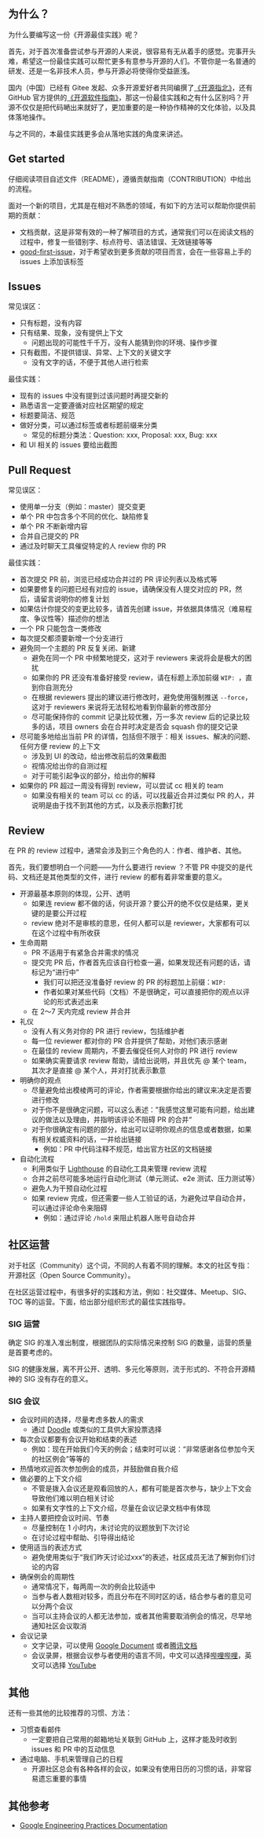 ## 为什么？
为什么要编写这一份《开源最佳实践》呢？

首先，对于首次准备尝试参与开源的人来说，很容易有无从着手的感觉。完事开头难，希望这一份最佳实践可以帮忙更多有意参与开源的人们。不管你是一名普通的研发、还是一名非技术人员，参与开源必将使得你受益匪浅。

国内（中国）已经有 Gitee 发起、众多开源爱好者共同编撰了[《开源指北》](https://gitee.com/gitee-community/opensource-guide)，还有 GitHub 官方提供的[《开源软件指南》](https://opensource.guide/zh-hans/)，那这一份最佳实践和之有什么区别吗？开源不仅仅是把代码嗮出来就好了，更加重要的是一种协作精神的文化体验，以及具体落地操作。

与之不同的，本最佳实践更多会从落地实践的角度来讲述。

## Get started
仔细阅读项目自述文件（README），遵循贡献指南（CONTRIBUTION）中给出的流程。

面对一个新的项目，尤其是在相对不熟悉的领域，有如下的方法可以帮助你提供前期的贡献：
* 文档贡献，这是非常有效的一种了解项目的方式，通常我们可以在阅读文档的过程中，修复一些错别字、标点符号、语法错误、无效链接等等
* [good-first-issue](good-first-issue.md)，对于希望收到更多贡献的项目而言，会在一些容易上手的 issues 上添加该标签

## Issues
常见误区：
* 只有标题，没有内容
* 只有结果、现象，没有提供上下文
  * 问题出现的可能性千千万，没有人能猜到你的环境、操作步骤
* 只有截图，不提供错误、异常、上下文的关键文字
  * 没有文字的话，不便于其他人进行检索

最佳实践：
* 现有的 issues 中没有提到过该问题时再提交新的
* 熟悉语言一定要遵循对应社区期望的规定
* 标题要简洁、规范
* 做好分类，可以通过标签或者标题前缀来分类
  * 常见的标题分类法：Question: xxx, Proposal: xxx, Bug: xxx
* 和 UI 相关的 issues 要给出截图

## Pull Request
常见误区：
* 使用单一分支（例如：master）提交变更
* 单个 PR 中包含多个不同的优化、缺陷修复
* 单个 PR 不断新增内容
* 合并自己提交的 PR
* 通过及时聊天工具催促特定的人 review 你的 PR

最佳实践：
* 首次提交 PR 前，浏览已经成功合并过的 PR 评论列表以及格式等
* 如果要修复的问题已经有对应的 issue，请确保没有人提交对应的 PR，然后，请留言说明你的修复计划
* 如果估计你提交的变更比较多，请首先创建 issue，并依据具体情况（难易程度、争议性等）描述你的想法
* 一个 PR 只能包含一类修改
* 每次提交都须要新增一个分支进行
* 避免同一个主题的 PR 反复关闭、新建
  * 避免在同一个 PR 中频繁地提交，这对于 reviewers 来说将会是极大的困扰
  * 如果你的 PR 还没有准备好接受 review，请在标题上添加前缀 `WIP: `，直到你自测充分
  * 在根据 reviewers 提出的建议进行修改时，避免使用强制推送 `--force`，这对于 reviewers 来说将无法轻松地看到你最新的修改部分
  * 尽可能保持你的 commit 记录比较优雅，万一多次 review 后的记录比较多的话，项目 owners 会在合并时决定是否会 squash 你的提交记录
* 尽可能多地给出当前 PR 的详情，包括但不限于：相关 issues、解决的问题、任何方便 review 的上下文
  * 涉及到 UI 的改动，给出修改前后的效果截图
  * 视情况给出你的自测过程
  * 对于可能引起争议的部分，给出你的解释
* 如果你的 PR 超过一周没有得到 review，可以尝试 cc 相关的 team
  * 如果没有相关的 team 可以 cc 的话，可以找最近合并过类似 PR 的人，并说明是由于找不到其他的方式，以及表示抱歉打扰

## Review
在 PR 的 review 过程中，通常会涉及到三个角色的人：作者、维护者、其他。

首先，我们要想明白一个问题——为什么要进行 review ？不管 PR 中提交的是代码、文档还是其他类型的文件，进行 review 的都有着非常重要的意义。

* 开源最基本原则的体现，公开、透明
  * 如果连 review 都不做的话，何谈开源？要公开的绝不仅仅是结果，更关键的是要公开过程
  * review 绝对不是审核的意思，任何人都可以是 reviewer，大家都有可以在这个过程中有所收获
* 生命周期
  * PR 不适用于有紧急合并需求的情况
  * 提交完 PR 后，作者首先应该自行检查一遍，如果发现还有问题的话，请标记为“进行中”
    * 我们可以把还没准备好 review 的 PR 的标题加上前缀：`WIP:`
    * 作者如果对某些代码（文档）不是很确定，可以直接把你的观点以评论的形式表述出来
  * 在 2～7 天内完成 review 并合并
* 礼仪
  * 没有人有义务对你的 PR 进行 review，包括维护者
  * 每一位 reviewer 都对你的 PR 合并提供了帮助，对他们表示感谢
  * 在最佳的 review 周期内，不要去催促任何人对你的 PR 进行 review
  * 如果确实需要请求 review 帮助，请给出说明，并且优先 @ 某个 team，其次才是直接 @ 某个人，并对打扰表示歉意
* 明确你的观点
  * 尽量避免给出模棱两可的评论，作者需要根据你给出的建议来决定是否要进行修改
  * 对于你不是很确定问题，可以这么表述：”我感觉这里可能有问题，给出建议的做法以及理由，并指明该评论不阻碍 PR 的合并“
  * 对于你很确定有问题的部分，给出可以证明你观点的信息或者数据，如果有相关权威资料的话，一并给出链接
    * 例如：PR 中代码注释不规范，给出官方社区的文档链接
* 自动化流程
  * 利用类似于 [Lighthouse](https://github.com/jenkins-x/lighthouse) 的自动化工具来管理 review 流程
  * 合并之前尽可能多地运行自动化测试（单元测试、e2e 测试、压力测试等）
  * 避免人为干预自动化过程
  * 如果 review 完成，但还需要一些人工验证的话，为避免过早自动合并，可以通过评论命令来阻碍
    * 例如：通过评论 `/hold` 来阻止机器人账号自动合并

## 社区运营

对于社区（Community）这个词，不同的人有着不同的理解。本文的社区专指：开源社区（Open Source Community）。

在社区运营过程中，有很多好的实践和方法，例如：社交媒体、Meetup、SIG、TOC 等的运营。下面，给出部分组织形式的最佳实践指导。

### SIG 运营

确定 SIG 的准入准出制度，根据团队的实际情况来控制 SIG 的数量，运营的质量是首要考虑的。

SIG 的健康发展，离不开公开、透明、多元化等原则，流于形式的、不符合开源精神的 SIG 没有存在的意义。

### SIG 会议

* 会议时间的选择，尽量考虑多数人的需求
  * 通过 [Doodle](https://doodle.com/en/) 或类似的工具供大家投票选择
* 每次会议都要有会议开始和结束的表述
  * 例如：现在开始我们今天的例会；结束时可以说：“非常感谢各位参加今天的社区例会”等等的
* 热情地欢迎首次参加例会的成员，并鼓励做自我介绍
* 做必要的上下文介绍
  * 不管是拨入会议还是观看回放的人，都有可能是首次参与，缺少上下文会导致他们难以明白相关讨论
  * 如果有文字性的上下文介绍，尽量在会议记录文档中有体现
* 主持人要把控会议时间、节奏
  * 尽量控制在 1 小时内，未讨论完的议题放到下次讨论
  * 在讨论过程中帮助、引导得出结论
* 使用适当的表述方式
  * 避免使用类似于“我们昨天讨论过xxx”的表述，社区成员无法了解到你们讨论的内容
* 确保例会的周期性
  * 通常情况下，每两周一次的例会比较适中
  * 当参与者人数相对较多，而且分布在不同时区的话，结合参与者的意见可以分两个会议
  * 当可以主持会议的人都无法参加，或者其他需要取消例会的情况，尽早地通知社区会议取消
* 会议记录
  * 文字记录，可以使用 [Google Document](https://docs.google.com/document/u/0/) 或者[腾讯文档](https://docs.qq.com/)
  * 会议录屏，根据会议参与者使用的语言不同，中文可以选择[哔哩哔哩](https://www.bilibili.com/)，英文可以选择 [YouTube](https://www.youtube.com/)

## 其他

还有一些其他的比较推荐的习惯、方法：
* 习惯查看邮件
  * 一定要把自己常用的邮箱地址关联到 GitHub 上，这样才能及时收到 issues 和 PR 中的互动信息
* 通过电脑、手机来管理自己的日程
  * 开源社区总会有各种各样的会议，如果没有使用日历的习惯的话，非常容易遗忘重要的事情

## 其他参考

* [Google Engineering Practices Documentation](https://github.com/google/eng-practices)
